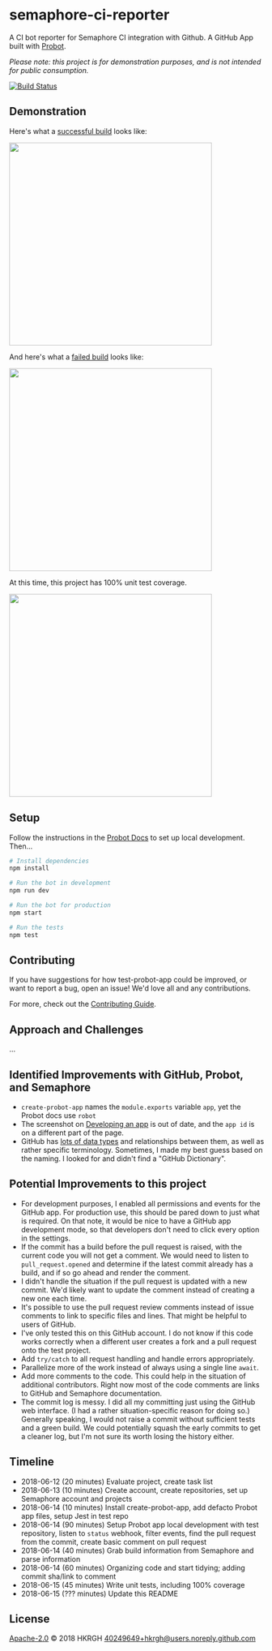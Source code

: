 # semaphore-ci-reporter

A CI bot reporter for Semaphore CI integration with Github.
A GitHub App built with [Probot](https://github.com/probot/probot).

*Please note: this project is for demonstration purposes, and is not intended for public consumption.*

[![Build Status](https://semaphoreci.com/api/v1/hkrgh/semaphore-ci-reporter/branches/master/badge.svg)](https://semaphoreci.com/hkrgh/semaphore-ci-reporter)

## Demonstration

Here's what a [successful build](https://github.com/hkrgh/test-semaphore-ci-reporter/pull/33) looks like:

[<img src="https://i.imgur.com/rhKIT5Q.png" width="400" />](https://github.com/hkrgh/test-semaphore-ci-reporter/pull/33)

And here's what a [failed build](https://github.com/hkrgh/test-semaphore-ci-reporter/pull/32) looks like:

[<img src="https://i.imgur.com/VVpopXd.png" width="400" />](https://github.com/hkrgh/test-semaphore-ci-reporter/pull/32)

At this time, this project has 100% unit test coverage.

<img src="https://i.imgur.com/QHEbCS5.png" width="400" />

## Setup

Follow the instructions in the [Probot Docs](https://probot.github.io/docs/development/#configuring-a-github-app) to set up local development. Then...

```sh
# Install dependencies
npm install

# Run the bot in development
npm run dev

# Run the bot for production
npm start

# Run the tests
npm test
```

## Contributing

If you have suggestions for how test-probot-app could be improved, or want to report a bug, open an issue! We'd love all and any contributions.

For more, check out the [Contributing Guide](CONTRIBUTING.md).

## Approach and Challenges

...

## Identified Improvements with GitHub, Probot, and Semaphore

- `create-probot-app` names the `module.exports` variable `app`, yet the Probot docs use `robot`
- The screenshot on [Developing an app](https://probot.github.io/docs/development/) is out of date, and the `app id` is on a different part of the page.
- GitHub has [lots of data types](https://octokit.github.io/rest.js) and relationships between them, as well as rather specific terminology. Sometimes, I made my best guess based on the naming. I looked for and didn't find a "GitHub Dictionary".

## Potential Improvements to this project

- For development purposes, I enabled all permissions and events for the GitHub app. For production use, this should be pared down to just what is required. On that note, it would be nice to have a GitHub app development mode, so that developers don't need to click every option in the settings.
- If the commit has a build before the pull request is raised, with the current code you will not get a comment. We would need to listen to `pull_request.opened` and determine if the latest commit already has a build, and if so go ahead and render the comment.
- I didn't handle the situation if the pull request is updated with a new commit. We'd likely want to update the comment instead of creating a new one each time.
- It's possible to use the pull request review comments instead of issue comments to link to specific files and lines. That might be helpful to users of GitHub.
- I've only tested this on this GitHub account. I do not know if this code works correctly when a different user creates a fork and a pull request onto the test project.
- Add `try/catch` to all request handling and handle errors appropriately.
- Parallelize more of the work instead of always using a single line `await`.
- Add more comments to the code. This could help in the situation of additional contributors. Right now most of the code comments are links to GitHub and Semaphore documentation.
- The commit log is messy. I did all my committing just using the GitHub web interface. (I had a rather situation-specific reason for doing so.) Generally speaking, I would not raise a commit without sufficient tests and a green build. We could potentially squash the early commits to get a cleaner log, but I'm not sure its worth losing the history either.
 
## Timeline

- 2018-06-12 (20 minutes) Evaluate project, create task list
- 2018-06-13 (10 minutes) Create account, create repositories, set up Semaphore account and projects
- 2018-06-14 (10 minutes) Install create-probot-app, add defacto Probot app files, setup Jest in test repo
- 2018-06-14 (90 minutes) Setup Probot app local development with test repository, listen to `status` webhook, filter events, find the pull request from the commit, create basic comment on pull request
- 2018-06-14 (40 minutes) Grab build information from Semaphore and parse information
- 2018-06-14 (60 minutes) Organizing code and start tidying; adding commit sha/link to comment
- 2018-06-15 (45 minutes) Write unit tests, including 100% coverage
- 2018-06-15 (??? minutes) Update this README

## License
[Apache-2.0](LICENSE) © 2018 HKRGH <40249649+hkrgh@users.noreply.github.com>
